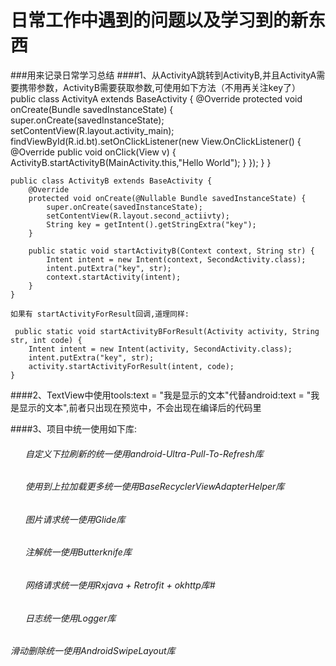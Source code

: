 # 日常工作中遇到的问题以及学习到的新东西
###用来记录日常学习总结
####1、从ActivityA跳转到ActivityB,并且ActivityA需要携带参数，ActivityB需要获取参数,可使用如下方法（不用再关注key了）
    public class ActivityA extends BaseActivity {
        @Override
        protected void onCreate(Bundle savedInstanceState) {
            super.onCreate(savedInstanceState);
            setContentView(R.layout.activity_main);
            findViewById(R.id.bt).setOnClickListener(new View.OnClickListener() {
                @Override
                public void onClick(View v) {
                    ActivityB.startActivityB(MainActivity.this,"Hello World");
                }
            });
        }
    }
    
    public class ActivityB extends BaseActivity {
        @Override
        protected void onCreate(@Nullable Bundle savedInstanceState) {
            super.onCreate(savedInstanceState);
            setContentView(R.layout.second_actiivty);
            String key = getIntent().getStringExtra("key");
        }

        public static void startActivityB(Context context, String str) {
            Intent intent = new Intent(context, SecondActivity.class);
            intent.putExtra("key", str);
            context.startActivity(intent);
        }
    }
    
    如果有 startActivityForResult回调,道理同样:
    
     public static void startActivityBForResult(Activity activity, String str, int code) {
        Intent intent = new Intent(activity, SecondActivity.class);
        intent.putExtra("key", str);
        activity.startActivityForResult(intent, code);
    }
    
####2、TextView中使用tools:text = "我是显示的文本"代替android:text = "我是显示的文本",前者只出现在预览中，不会出现在编译后的代码里

####3、项目中统一使用如下库: 
######       自定义下拉刷新的统一使用android-Ultra-Pull-To-Refresh库
######       使用到上拉加载更多统一使用BaseRecyclerViewAdapterHelper库
######       图片请求统一使用Glide库
######       注解统一使用Butterknife库
######       网络请求统一使用Rxjava + Retrofit + okhttp库#
######       日志统一使用Logger库
######        滑动删除统一使用AndroidSwipeLayout库
